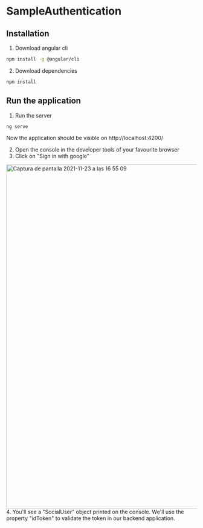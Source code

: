 # SampleAuthentication

## Installation

1. Download angular cli
```bash
npm install -g @angular/cli
```

2. Download dependencies
```bash
npm install
```

## Run the application

1. Run the server
```bash
ng serve
```

Now the application should be visible on http://localhost:4200/

2. Open the console in the developer tools of your favourite browser
3. Click on "Sign in with google"
<img width="908" alt="Captura de pantalla 2021-11-23 a las 16 55 09" src="https://user-images.githubusercontent.com/51116828/143047459-28d09a45-b7f4-4d43-a7fd-e9f098e03e47.png">
4. You'll see a "SocialUser" object printed on the console. We'll use the property "idToken" to validate the token in our backend application.
